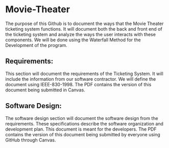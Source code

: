 # Movie-Theater
The purpose of this Github is to document the ways that the Movie Theater ticketing system functions.  It will document both the back and front end of the ticketing system and analyze the ways the user interacts with these components.   We will be done using the Waterfall Method for the Development of the program.   


 

## Requirements:    

This section will document the requirements of the Ticketing System.  It will include the information from our software contractor.  We will define the document using IEEE-830-1998.  The PDF contains the version of this document being submitted in Canvas.   


## Software Design:  

The software design section will document the software design from the requirements.  These specifications describe the software organization and development plan.   This document is meant for the developers.  The PDF contains the version of this document being submitted by everyone using GitHub through Canvas.                      


